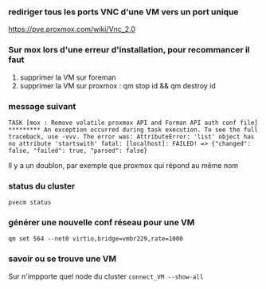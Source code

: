 ### rediriger tous les ports VNC d'une  VM vers un port unique

https://pve.proxmox.com/wiki/Vnc_2.0

### Sur mox lors d'une erreur d'installation, pour recommancer il faut

1. supprimer la VM sur foreman
2. supprimer la VM sur proxmox : qm stop id && qm destroy id

### message suivant 
`
TASK [mox : Remove volatile proxmox API and Forman API auth conf file] *********
An exception occurred during task execution. To see the full traceback, use -vvv. The error was: AttributeError: 'list' object has no attribute 'startswith'
fatal: [localhost]: FAILED! => {"changed": false, "failed": true, "parsed": false}
`

Il y a un doublon, par exemple que proxmox qui répond au même nom

### status du cluster

`pvecm status`

### générer une nouvelle conf réseau pour une VM

`qm set 564 --net0 virtio,bridge=vmbr229,rate=1000`

### savoir ou se trouve une VM
Sur n'impporte quel node du cluster 
`connect_VM --show-all`

